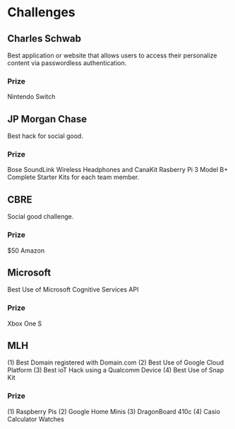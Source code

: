 # Challenges

## Charles Schwab

Best application or website that allows users to access their personalize content via passwordless authentication.

### Prize

Nintendo Switch

## JP Morgan Chase

Best hack for social good.

### Prize

Bose SoundLink Wireless Headphones and CanaKit Rasberry Pi 3 Model B+ Complete Starter Kits for each team member.

## CBRE

Social good challenge.

### Prize

$50 Amazon

## Microsoft

Best Use of Microsoft Cognitive Services API

### Prize

Xbox One S

## MLH

(1) Best Domain registered with Domain.com (2) Best Use of Google Cloud Platform (3) Best ioT Hack using a Qualcomm Device (4) Best Use of Snap Kit

### Prize

(1) Raspberry Pis (2) Google Home Minis (3) DragonBoard 410c (4) Casio Calculator Watches
